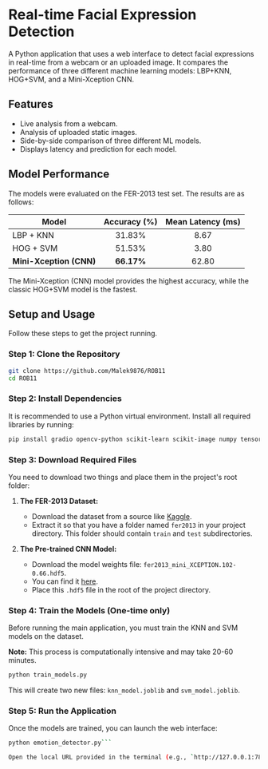# Real-time Facial Expression Detection

A Python application that uses a web interface to detect facial expressions in real-time from a webcam or an uploaded image. It compares the performance of three different machine learning models: LBP+KNN, HOG+SVM, and a Mini-Xception CNN.

## Features

-   Live analysis from a webcam.
-   Analysis of uploaded static images.
-   Side-by-side comparison of three different ML models.
-   Displays latency and prediction for each model.

## Model Performance

The models were evaluated on the FER-2013 test set. The results are as follows:

| Model                   | Accuracy (%) | Mean Latency (ms) |
| ----------------------- | :----------: | :---------------: |
| LBP + KNN               |    31.83%    |       8.67        |
| HOG + SVM               |    51.53%    |       3.80        |
| **Mini-Xception (CNN)** |  **66.17%**  |      62.80        |

The Mini-Xception (CNN) model provides the highest accuracy, while the classic HOG+SVM model is the fastest.

## Setup and Usage

Follow these steps to get the project running.

### Step 1: Clone the Repository

```bash
git clone https://github.com/Malek9876/ROB11
cd ROB11
```

### Step 2: Install Dependencies

It is recommended to use a Python virtual environment. Install all required libraries by running:

```bash
pip install gradio opencv-python scikit-learn scikit-image numpy tensorflow joblib tqdm
```

### Step 3: Download Required Files

You need to download two things and place them in the project's root folder:

1.  **The FER-2013 Dataset:**
    -   Download the dataset from a source like [Kaggle](https://www.kaggle.com/datasets/msambare/fer2013).
    -   Extract it so that you have a folder named `fer2013` in your project directory. This folder should contain `train` and `test` subdirectories.

2.  **The Pre-trained CNN Model:**
    -   Download the model weights file: `fer2013_mini_XCEPTION.102-0.66.hdf5`.
    -   You can find it [here](https://github.com/oarriaga/face_classification/blob/master/trained_models/emotion_models/fer2013_mini_XCEPTION.102-0.66.hdf5).
    -   Place this `.hdf5` file in the root of the project directory.

### Step 4: Train the Models (One-time only)

Before running the main application, you must train the KNN and SVM models on the dataset.

**Note:** This process is computationally intensive and may take 20-60 minutes.

```bash
python train_models.py
```

This will create two new files: `knn_model.joblib` and `svm_model.joblib`.

### Step 5: Run the Application

Once the models are trained, you can launch the web interface:

```bash
python emotion_detector.py```

Open the local URL provided in the terminal (e.g., `http://127.0.0.1:7860`) in your web browser to use the application.